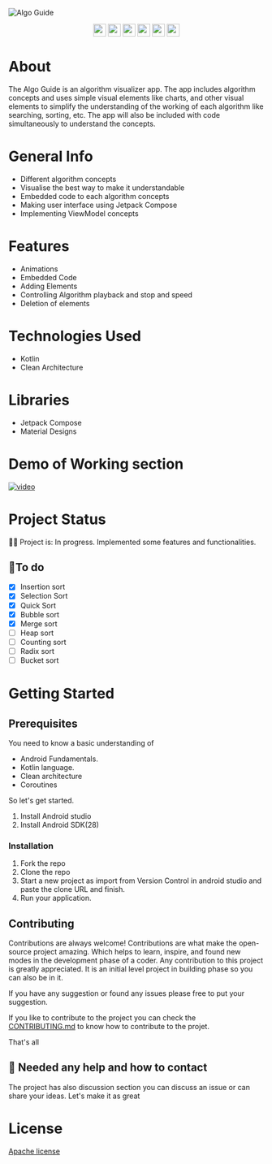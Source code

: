 ![Algo Guide](https://user-images.githubusercontent.com/86681482/191082890-0d3c9469-c8c4-46ab-9eec-d48b6b81c7b9.gif)

<p align = "center">
      <img src = "https://badgen.net/badge/Open%20Source%20%3F/Yes%21/blue?icon=github" height = 25/>
      <a href= "https://github.com/kodeflap/Algo_Guide/tags ">
      <img src = "https://img.shields.io/github/release/kodeFlap/Algo_Guide.svg" height = 25/></a>
      <a href= "https://github.com/kodeflap/Algo_Guide/blob/master/LICENSE ">
      <img src = "https://img.shields.io/github/license/kodeFlap/Algo_Guide.svg" height = 25/></a>
      <img src = "https://img.shields.io/github/contributors/kodeFlap/Algo_Guide.svg" height = 25/></a>
      <img src = "https://img.shields.io/badge/PRs-welcome-brightgreen.svg?style=flat-square" height = 25/>
      <a href= "https://gitHub.com/kodeflap/Algo_Guide/issues/ ">
      <img src = "https://img.shields.io/github/issues/kodeFlap/Algo_Guide.svg" height = 25/></a>
</p>

# About

The Algo Guide is an algorithm visualizer app. The app includes algorithm concepts and uses simple visual elements like charts, and other visual elements to simplify the understanding of the working of each algorithm like searching, sorting, etc. The app will also be included with code simultaneously to understand the concepts.

# General Info

- Different algorithm concepts
- Visualise the best way to make it understandable
- Embedded code to each algorithm concepts
- Making user interface using Jetpack Compose
- Implementing ViewModel concepts

# Features

- Animations
- Embedded Code
- Adding Elements
- Controlling Algorithm playback and stop and speed
- Deletion of elements

# Technologies Used

- Kotlin
- Clean Architecture

# Libraries

- Jetpack Compose
- Material Designs

# Demo of Working section

[![video]()](https://user-images.githubusercontent.com/86681482/190232283-341e0b91-ee90-4af8-894d-78208aae3a22.mp4)


# Project Status

🚧🚧 Project is: In progress. Implemented some features and functionalities.

## 📝To do

- [x] Insertion sort
- [x] Selection Sort
- [x] Quick Sort
- [x] Bubble sort
- [x] Merge sort
- [ ] Heap sort
- [ ] Counting sort
- [ ] Radix sort
- [ ] Bucket sort

# Getting Started

## Prerequisites
 
You need to know a basic understanding of 

- Android Fundamentals.
- Kotlin language.
- Clean architecture
- Coroutines

So let's get started.

1. Install Android studio
2. Install Android SDK(28)

### Installation

1. Fork the repo
2. Clone the repo
3. Start a new project as import from Version Control in android studio and paste the clone URL and finish.
4. Run your application.

## Contributing

Contributions are always welcome!
Contributions are what make the open-source project amazing. Which helps to learn, inspire, and found new modes in the development phase of a coder. Any contribution to this project is greatly appreciated. It is an initial level project in building phase so you can also be in it.

If you have any suggestion or found any issues please free to put your suggestion.

If you like to contribute to the project you can check the [CONTRIBUTING.md](https://github.com/kodeflap/Algo_Guide/blob/master/CONTRIBUTING.md) to know how to contribute to the projet.

That's all

## 💭 Needed any help and how to contact

The project has also discussion section you can discuss an issue or can share your ideas. Let's make it as great


# License

[Apache license](LICENSE)



